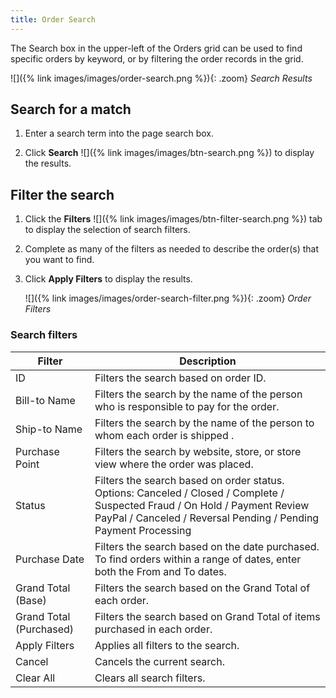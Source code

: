 ```yaml
---
title: Order Search
---
```


The Search box in the upper-left of the Orders grid can be used to find specific orders by keyword, or by filtering the order records in the grid.

![]({% link images/images/order-search.png %}){: .zoom}
_Search Results_

## Search for a match

1. Enter a search term into the page search box.

1. Click **Search** ![]({% link images/images/btn-search.png %}) to display the results.

## Filter the search

1. Click the **Filters** ![]({% link images/images/btn-filter-search.png %}) tab to display the selection of search filters.

1. Complete as many of the filters as needed to describe the order(s) that you want to find.

1. Click **Apply Filters** to display the results.

     ![]({% link images/images/order-search-filter.png %}){: .zoom}
     _Order Filters_

### Search filters

|Filter|Description|
|--- |--- |
|ID|Filters the search based on order ID.|
|Bill-to Name|Filters the search by the name of the person who is responsible to pay for the order.|
|Ship-to Name|Filters the search by the name of the person to whom each order is shipped .|
|Purchase Point|Filters the search by website, store, or store view where the order was placed.|
|Status|Filters the search based on order status. Options: Canceled / Closed / Complete / Suspected Fraud / On Hold / Payment Review PayPal / Canceled / Reversal Pending / Pending Payment Processing|
|Purchase Date|Filters the search based on the date purchased. To find orders within a range of dates, enter both the From and To dates.|
|Grand Total (Base)|Filters the search based on the Grand Total of each order.|
|Grand Total (Purchased)|Filters the search based on Grand Total of items purchased in each order.|
|Apply Filters|Applies all filters to the search.|
|Cancel|Cancels the current search.|
|Clear All|Clears all search filters.|
